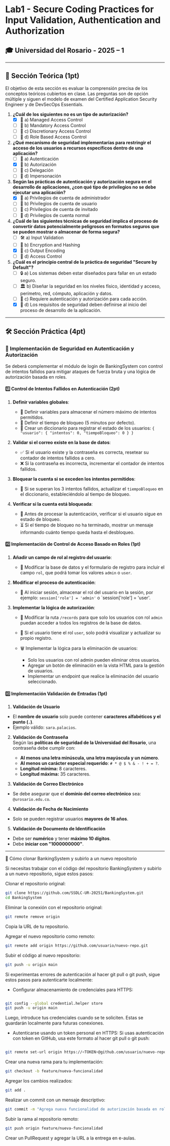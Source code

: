# Lab1 - Secure Coding Practices for Input Validation, Authentication and Authorization

## 🎓 Universidad del Rosario - 2025 – 1

---

## 📖 Sección Teórica (1pt)
El objetivo de esta sección es evaluar la comprensión precisa de los conceptos teóricos cubiertos en clase. Las preguntas son de opción múltiple y siguen el modelo de examen del Certified Application Security Engineer y de DevSecOps Essentials.

1. **¿Cuál de los siguientes no es un tipo de autorización?** 
   - [x] 🔹 a) Managed Access Control  
   - [ ] 🔹 b) Mandatory Access Control  
   - [ ] 🔹 c) Discretionary Access Control  
   - [ ] 🔹 d) Role Based Access Control  

2. **¿Qué mecanismo de seguridad implementarías para restringir el acceso de los usuarios a recursos específicos dentro de una aplicación?**
   - [ ] 🔐 a) Autenticación  
   - [x] 🔐 b) Autorización  
   - [ ] 🔐 c) Delegación  
   - [ ] 🔐 d) Impersonación  

3. **Según las prácticas de autenticación y autorización segura en el desarrollo de aplicaciones, ¿con qué tipo de privilegios no se debe ejecutar una aplicación?**
   - [x] 🚫 a) Privilegios de cuenta de administrador  
   - [ ] 🚫 b) Privilegios de cuenta de usuario  
   - [ ] 🚫 c) Privilegios de cuenta de invitado  
   - [ ] 🚫 d) Privilegios de cuenta normal  

4. **¿Cuál de las siguientes técnicas de seguridad implica el proceso de convertir datos potencialmente peligrosos en formatos seguros que se pueden mostrar o almacenar de forma segura?**
   - [ ] 🛠️ a) Input Validation  
   - [ ] 🔐 b) Encryption and Hashing  
   - [x] 🔄 c) Output Encoding  
   - [ ] 🔑 d) Access Control  

5. **¿Cuál es el principio central de la práctica de seguridad "Secure by Default"?**
   - [ ] 🔒 a) Los sistemas deben estar diseñados para fallar en un estado seguro.  
   - [ ] 🏛️ b) Diseñar la seguridad en los niveles físico, identidad y acceso, perímetro, red, cómputo, aplicación y datos.  
   - [ ] 🔑 c) Requiere autenticación y autorización para cada acción.  
   - [x] 📜 d) Los requisitos de seguridad deben definirse al inicio del proceso de desarrollo de la aplicación.  

---

## 🛠️ Sección Práctica (4pt)

### **🔐 Implementación de Seguridad en Autenticación y Autorización**

Se deberá complementar el módulo de login de BankingSystem con control de intentos fallidos para mitigar ataques de fuerza bruta y una lógica de autorización basada en roles.

#### **1️⃣ Control de Intentos Fallidos en Autenticación (2pt)**

1. **Definir variables globales**: 
   - 📌 Definir variables para almacenar el número máximo de intentos permitidos.
   - 📌 Definir el tiempo de bloqueo (5 minutos por defecto).
   - 📌 Crear un diccionario para registrar el estado de los usuarios: `{ "usuario": { "intentos": 0, "tiempoBloqueo": 0 } }`

2. **Validar si el correo existe en la base de datos**:
   - ✅ Si el usuario existe y la contraseña es correcta, resetear su contador de intentos fallidos a cero.
   - ❌ Si la contraseña es incorrecta, incrementar el contador de intentos fallidos.

3. **Bloquear la cuenta si se exceden los intentos permitidos**:
   - 🚨 Si se superan los 3 intentos fallidos, actualizar el `tiempoBloqueo` en el diccionario, estableciéndolo al tiempo de bloqueo.

4. **Verificar si la cuenta está bloqueada**:
   - 🔎 Antes de procesar la autenticación, verificar si el usuario sigue en estado de bloqueo.
   - ⏳ Si el tiempo de bloqueo no ha terminado, mostrar un mensaje informando cuánto tiempo queda hasta el desbloqueo.

#### **2️⃣ Implementación de Control de Acceso Basado en Roles (1pt)**

1. **Añadir un campo de rol al registro del usuario**:
   - 📝 Modificar la base de datos y el formulario de registro para incluir el campo `rol`, que podrá tomar los valores `admin` o `user`.

2. **Modificar el proceso de autenticación**:
   - 🔄 Al iniciar sesión, almacenar el rol del usuario en la sesión, por ejemplo: `session['role'] = 'admin'` o `session['role'] = 'user'.

3. **Implementar la lógica de autorización**:
   - 🚦 Modificar la ruta `/records` para que solo los usuarios con rol `admin` puedan acceder a todos los registros de la base de datos.
   - 👤 Si el usuario tiene el rol `user`, solo podrá visualizar y actualizar su propio registro.
   - 🗑️ Implementar la lógica para la eliminación de usuarios:

      - Solo los usuarios con rol admin pueden eliminar otros usuarios.
      - Agregar un botón de eliminación en la vista HTML para la gestión de usuarios.
      - Implementar un endpoint que realice la eliminación del usuario seleccionado.

#### **3️⃣ Implementación Validación de Entradas (1pt)**

1. **Validación de Usuario**  
  - El **nombre de usuario** solo puede contener **caracteres alfabéticos y el punto (`.`)**.  
  - Ejemplo válido: `sara.palacios`.  

2. **Validación de Contraseña**  
  Según las **políticas de seguridad de la Universidad del Rosario**, una contraseña debe cumplir con:  
    - **Al menos una letra minúscula, una letra mayúscula y un número**.  
    - **Al menos un carácter especial requerido**: `# * @ $ % & - ! + = ?`.  
    - **Longitud mínima:** 8 caracteres.  
    - **Longitud máxima:** 35 caracteres.  

3. **Validación de Correo Electrónico**  
  - Se debe asegurar que el **dominio del correo electrónico** sea: `@urosario.edu.co`.  

4. **Validación de Fecha de Nacimiento**  
  - Solo se pueden registrar usuarios **mayores de 16 años**.  

5. **Validación de Documento de Identificación**  
  - Debe ser **numérico** y tener **máximo 10 dígitos**.  
  - Debe **iniciar con "1000000000"**.  
---

🚀 Cómo clonar BankingSystem y subirlo a un nuevo repositorio

Si necesitas trabajar con el código del repositorio BankingSystem y subirlo a un nuevo repositorio, sigue estos pasos:

Clonar el repositorio original:
```bash
git clone https://github.com/SSDLC-UR-20251/BankingSystem.git
cd BankingSystem
```
Eliminar la conexión con el repositorio original:

```bash
git remote remove origin
```

Copia la URL de tu repositorio.

Agregar el nuevo repositorio como remoto:

```bash
git remote add origin https://github.com/usuario/nuevo-repo.git
```
Subir el código al nuevo repositorio:
```bash
git push -u origin main
```
Si experimentas errores de autenticación al hacer git pull o git push, sigue estos pasos para autenticarte localmente:

 - Configurar almacenamiento de credenciales para HTTPS:
```bash

git config --global credential.helper store
git push -u origin main
```
Luego, introduce tus credenciales cuando se te soliciten. Estas se guardarán localmente para futuras conexiones.

- Autenticarse usando un token personal en HTTPS:
Si usas autenticación con token en GitHub, usa este formato al hacer git pull o git push:
```bash

git remote set-url origin https://<TOKEN>@github.com/usuario/nuevo-repo.git
```

Crear una nueva rama para tu implementación:
```bash
git checkout -b feature/nueva-funcionalidad
```
Agregar los cambios realizados:
```bash
git add .
```
Realizar un commit con un mensaje descriptivo:
```bash
git commit -m "Agrega nueva funcionalidad de autorización basada en roles"
```
Subir la rama al repositorio remoto:
```bash
git push origin feature/nueva-funcionalidad
```
Crear un PullRequest y agregar la URL a la entrega en e-aulas.

